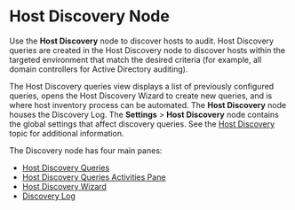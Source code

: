 # Host Discovery Node

Use the __Host Discovery__ node to discover hosts to audit. Host Discovery queries are created in the Host Discovery node to discover hosts within the targeted environment that match the desired criteria (for example, all domain controllers for Active Directory auditing).

The Host Discovery queries view displays a list of previously configured queries, opens the Host Discovery Wizard to create new queries, and is where host inventory process can be automated. The __Host Discovery__ node houses the Discovery Log. The __Settings__ > __Host Discovery__ node contains the global settings that affect discovery queries. See the [Host Discovery](/docs/product_docs/accessanalyzer/accessanalyzer/enterpriseauditor/admin/settings/hostdiscovery.md) topic for additional information.

The Discovery node has four main panes:

- [Host Discovery Queries](/docs/product_docs/accessanalyzer/accessanalyzer/enterpriseauditor/admin/hostdiscovery/queries.md)
- [Host Discovery Queries Activities Pane](/docs/product_docs/accessanalyzer/accessanalyzer/enterpriseauditor/admin/hostdiscovery/activities.md)
- [Host Discovery Wizard](/docs/product_docs/accessanalyzer/accessanalyzer/enterpriseauditor/admin/hostdiscovery/wizard/overview.md)
- [Discovery Log](/docs/product_docs/accessanalyzer/accessanalyzer/enterpriseauditor/admin/hostdiscovery/log.md)

